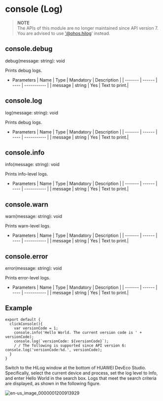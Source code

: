 # console (Log)

> **NOTE**<br>
> The APIs of this module are no longer maintained since API version 7. You are advised to use ['@ohos.hilog](js-apis-hilog.md)' instead.

## console.debug

debug(message: string): void

Prints debug logs.

- Parameters
  | Name    | Type    | Mandatory  | Description         |
  | ------- | ------ | ---- | ----------- |
  | message | string | Yes   | Text to print.|


## console.log

log(message: string): void

Prints debug logs.

- Parameters
  | Name    | Type    | Mandatory  | Description         |
  | ------- | ------ | ---- | ----------- |
  | message | string | Yes   | Text to print.|


## console.info

info(message: string): void

Prints info-level logs.

- Parameters
  | Name    | Type    | Mandatory  | Description         |
  | ------- | ------ | ---- | ----------- |
  | message | string | Yes   | Text to print.|


## console.warn

warn(message: string): void

Prints warn-level logs.

- Parameters
  | Name    | Type    | Mandatory  | Description         |
  | ------- | ------ | ---- | ----------- |
  | message | string | Yes   | Text to print.|


## console.error

error(message: string): void

Prints error-level logs.

- Parameters
  | Name    | Type    | Mandatory  | Description         |
  | ------- | ------ | ---- | ----------- |
  | message | string | Yes   | Text to print.|


## Example

```
export default {    
  clickConsole(){        
    var versionCode = 1;        
    console.info('Hello World. The current version code is ' + versionCode);        
    console.log(`versionCode: ${versionCode}`);        
    / / The following is supported since API version 6: console.log('versionCode:%d.', versionCode);   
  }
}
```

Switch to the HiLog window at the bottom of HUAWEI DevEco Studio. Specifically, select the current device and process, set the log level to Info, and enter Hello World in the search box. Logs that meet the search criteria are displayed, as shown in the following figure.

![en-us_image_0000001200913929](figures/en-us_image_0000001200913929.png)

